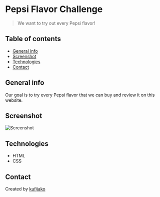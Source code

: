 # Pepsi Flavor Challenge
> We want to try out every Pepsi flavor! 

## Table of contents
* [General info](#general-info)
* [Screenshot](#screenshot)
* [Technologies](#technologies)
* [Contact](#contact)

## General info
Our goal is to try every Pepsi flavor that we can buy and review it on this website. 

## Screenshot
![Screenshot](http://kubafila.pl/img/screenshots/pepsi.png)

## Technologies
- HTML
- CSS



## Contact
Created by [kufijako](https://www.kubafila.pl/)

